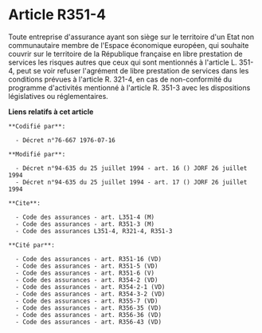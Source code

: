 # Article R351-4

Toute entreprise d'assurance ayant son siège sur le territoire d'un Etat non communautaire membre de l'Espace économique
européen, qui souhaite couvrir sur le territoire de la République française en libre prestation de services les risques
autres que ceux qui sont mentionnés à l'article L. 351-4, peut se voir refuser l'agrément de libre prestation de services
dans les conditions prévues à l'article R. 321-4, en cas de non-conformité du programme d'activités mentionné à l'article R.
351-3 avec les dispositions législatives ou réglementaires.

**Liens relatifs à cet article**

	**Codifié par**:

	  - Décret n°76-667 1976-07-16

	**Modifié par**:

	  - Décret n°94-635 du 25 juillet 1994 - art. 16 () JORF 26 juillet 1994
	  - Décret n°94-635 du 25 juillet 1994 - art. 17 () JORF 26 juillet 1994

	**Cite**:

	  - Code des assurances - art. L351-4 (M)
	  - Code des assurances - art. R351-3 (M)
	  - Code des assurances L351-4, R321-4, R351-3

	**Cité par**:

	  - Code des assurances - art. R351-16 (VD)
	  - Code des assurances - art. R351-5 (VD)
	  - Code des assurances - art. R351-6 (V)
	  - Code des assurances - art. R354-2 (VD)
	  - Code des assurances - art. R354-2-1 (VD)
	  - Code des assurances - art. R354-3-2 (VD)
	  - Code des assurances - art. R355-7 (VD)
	  - Code des assurances - art. R356-35 (VD)
	  - Code des assurances - art. R356-36 (VD)
	  - Code des assurances - art. R356-43 (VD)
